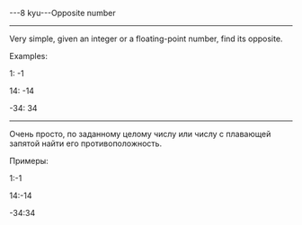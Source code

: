 ---8 kyu---Opposite number

---

Very simple, given an integer or a floating-point number, find its opposite.

Examples:

1: -1

14: -14

-34: 34

---

Очень просто, по заданному целому числу или числу с плавающей запятой найти его противоположность.

Примеры:

1:-1

14:-14

-34:34
